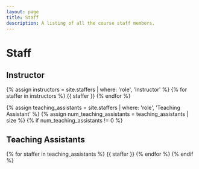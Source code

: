 ```yaml
---
layout: page
title: Staff
description: A listing of all the course staff members.
---
```


# Staff

<!--- Staff information is stored in the `_staffers` directory and -->
<!--rendered according to the layout file, -->
<!--`_layouts/staffer.html`. --->


## Instructor

{% assign instructors = site.staffers | where: 'role', 'Instructor' %}
{% for staffer in instructors %}
{{ staffer }}
{% endfor %}

{% assign teaching_assistants = site.staffers | where: 'role', 'Teaching Assistant' %}
{% assign num_teaching_assistants = teaching_assistants | size %}
{% if num_teaching_assistants != 0 %}
## Teaching Assistants

{% for staffer in teaching_assistants %}
{{ staffer }}
{% endfor %}
{% endif %}
